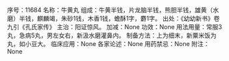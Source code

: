 序号：11684
名称：牛黄丸
组成：牛黄半钱，片龙脑半钱，熊胆半钱，雄黄（水磨）半钱，麒麟竭，朱砂1钱，木香1钱，蟾酥1字，麝1字。
出处：《幼幼新书》卷九引《孔氏家传》
主治：阳证惊风。
加减：None
功效：None
用法用量：常服3丸，急病5丸，男左女右，新汲水磨灌鼻内。
制备方法：上为细末，新粟米饭为丸，如小豆大。
临床应用：None
各家论述：None
用药禁忌：None
附注：None
